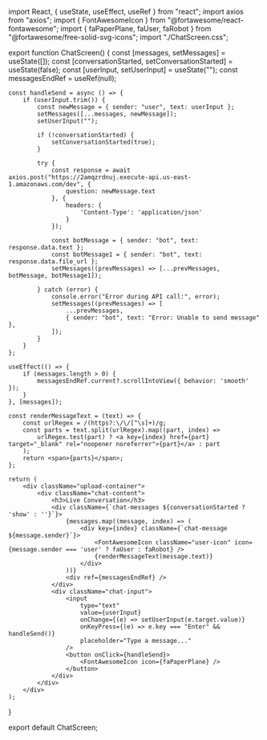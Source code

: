 import React, { useState, useEffect, useRef } from "react";
import axios from "axios";
import { FontAwesomeIcon } from "@fortawesome/react-fontawesome";
import { faPaperPlane, faUser, faRobot } from "@fortawesome/free-solid-svg-icons";
import "./ChatScreen.css";

export function ChatScreen() {
    const [messages, setMessages] = useState([]);
    const [conversationStarted, setConversationStarted] = useState(false);
    const [userInput, setUserInput] = useState("");
    const messagesEndRef = useRef(null);

    const handleSend = async () => {
        if (userInput.trim()) {
            const newMessage = { sender: "user", text: userInput };
            setMessages([...messages, newMessage]);
            setUserInput("");

            if (!conversationStarted) {
                setConversationStarted(true);
            }

            try {
                const response = await axios.post("https://2amqzrdnuj.execute-api.us-east-1.amazonaws.com/dev", {
                    question: newMessage.text
                }, {
                    headers: {
                        'Content-Type': 'application/json'
                    }
                });

                const botMessage = { sender: "bot", text: response.data.text };
                const botMessage1 = { sender: "bot", text: response.data.file_url };
                setMessages((prevMessages) => [...prevMessages, botMessage, botMessage1]);

            } catch (error) {
                console.error("Error during API call:", error);
                setMessages((prevMessages) => [
                    ...prevMessages,
                    { sender: "bot", text: "Error: Unable to send message" },
                ]);
            }
        }
    };

    useEffect(() => {
        if (messages.length > 0) {
            messagesEndRef.current?.scrollIntoView({ behavior: 'smooth' });
        }
    }, [messages]);

    const renderMessageText = (text) => {
        const urlRegex = /(https?:\/\/[^\s]+)/g;
        const parts = text.split(urlRegex).map((part, index) =>
            urlRegex.test(part) ? <a key={index} href={part} target="_blank" rel="noopener noreferrer">{part}</a> : part
        );
        return <span>{parts}</span>;
    };

    return (
        <div className="upload-container">
            <div className="chat-content">
                <h3>Live Conversation</h3>
                <div className={`chat-messages ${conversationStarted ? 'show' : ''}`}>
                    {messages.map((message, index) => (
                        <div key={index} className={`chat-message ${message.sender}`}>
                            <FontAwesomeIcon className="user-icon" icon={message.sender === 'user' ? faUser : faRobot} />
                            {renderMessageText(message.text)}
                        </div>
                    ))}
                    <div ref={messagesEndRef} />
                </div>
                <div className="chat-input">
                    <input
                        type="text"
                        value={userInput}
                        onChange={(e) => setUserInput(e.target.value)}
                        onKeyPress={(e) => e.key === "Enter" && handleSend()}
                        placeholder="Type a message..."
                    />
                    <button onClick={handleSend}>
                        <FontAwesomeIcon icon={faPaperPlane} />
                    </button>
                </div>
            </div>
        </div>
    );
}

export default ChatScreen;
